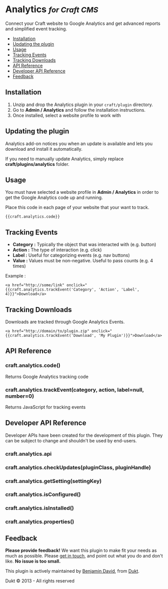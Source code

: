 # Analytics <small>_for Craft CMS_</small>

Connect your Craft website to Google Analytics and get advanced reports and simplified event tracking.

- [Installation](#install)
- [Updating the plugin](#update)
- [Usage](#usage)
- [Tracking Events](#track-events)
- [Tracking Downloads](#track-downloads)
- [API Reference](#api)
- [Developer API Reference](#developer-api)
- [Feedback](#feedback)


<a id="install"></a>
## Installation

1. Unzip and drop the Analytics plugin in your `craft/plugin` directory.
2. Go to **Admin / Analytics** and follow the installation instructions.
3. Once installed, select a website profile to work with


<a id="update"></a>
## Updating the plugin

Analytics add-on notices you when an update is available and lets you download and install it automatically.

If you need to manually update Analytics, simply replace **craft/plugins/analytics** folder.

<a id="usage"></a>
## Usage

You must have selected a website profile in **Admin / Analytics** in order to get the Google Analytics code up and running.

Place this code in each page of your website that your want to track.

    {{craft.analytics.code}}

<a id="track-events"></a>
## Tracking Events

- **Category :** Typically the object that was interacted with (e.g. button)
- **Action :** The type of interaction (e.g. click)
- **Label :** Useful for categorizing events (e.g. nav buttons)
- **Value :** Values must be non-negative. Useful to pass counts (e.g. 4 times)

Example :

    <a href="http://some/link" onclick="{{craft.analytics.trackEvent('Category', 'Action', 'Label', 4)}}">Download</a>


<a id="track-downloads"></a>
## Tracking Downloads

Downloads are tracked through Google Analytics Events.

    <a href="http://domain/to/plugin.zip" onclick="{{craft.analytics.trackEvent('Download', 'My Plugin')}}">Download</a>


<a id="api"></a>
## API Reference

### craft.analytics.code()
Returns Google Analytics tracking code

### craft.analytics.trackEvent(category, action, label=null, number=0)
Returns JavaScript for tracking events

<a id="developer-api"></a>
## Developer API Reference

Developer APIs have been created for the development of this plugin. They can be subject to change and shouldn't be used by end-users.

### craft.analytics.api
### craft.analytics.checkUpdates(pluginClass, pluginHandle)
### craft.analytics.getSetting(settingKey)
### craft.analytics.isConfigured()
### craft.analytics.isInstalled()
### craft.analytics.properties()

<a id="feedback"></a>
## Feedback

**Please provide feedback!** We want this plugin to make fit your needs as much as possible.
Please [get in touch](mailto:hello@dukt.net), and point out what you do and don't like. **No issue is too small.**

This plugin is actively maintained by [Benjamin David](https://github.com/benjamindavid), from [Dukt](http://dukt.net/).

Dukt © 2013 - All rights reserved